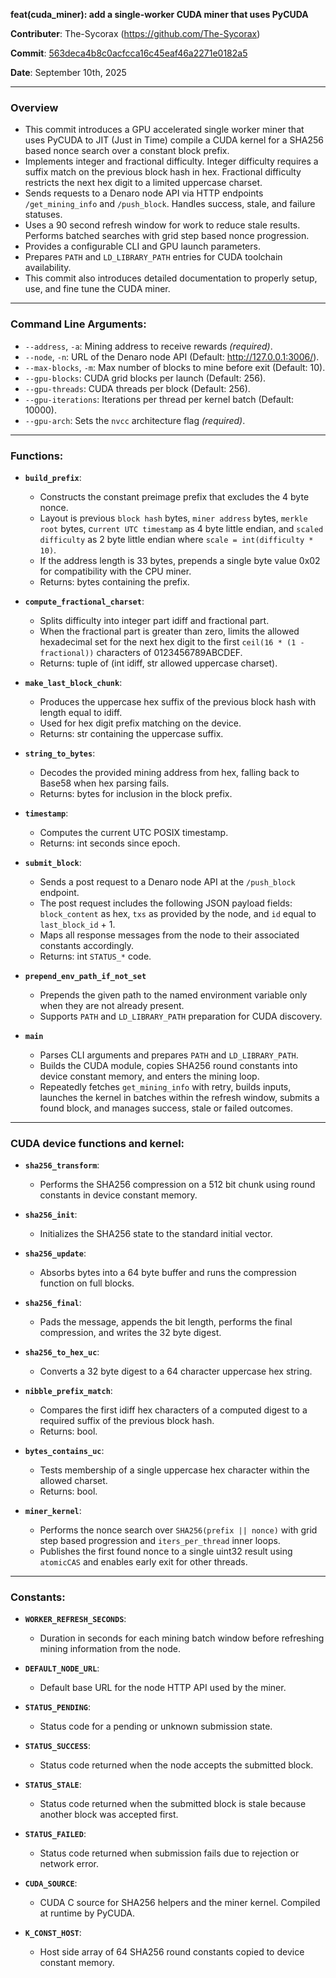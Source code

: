 **feat(cuda_miner): add a single-worker CUDA miner that uses PyCUDA**

**Contributer**: The-Sycorax (https://github.com/The-Sycorax)

**Commit**: [563deca4b8c0acfcca16c45eaf46a2271e0182a5](https://github.com/The-Sycorax/denaro/commit/563deca4b8c0acfcca16c45eaf46a2271e0182a5)

**Date**: September 10th, 2025

---

### Overview
- This commit introduces a GPU accelerated single worker miner that uses PyCUDA to JIT (Just in Time) compile a CUDA kernel for a SHA256 based nonce search over a constant block prefix.
- Implements integer and fractional difficulty. Integer difficulty requires a suffix match on the previous block hash in hex. Fractional difficulty restricts the next hex digit to a limited uppercase charset.
- Sends requests to a Denaro node API via HTTP endpoints `/get_mining_info` and `/push_block`. Handles success, stale, and failure statuses.
- Uses a 90 second refresh window for work to reduce stale results. Performs batched searches with grid step based nonce progression.
- Provides a configurable CLI and GPU launch parameters.
- Prepares `PATH` and `LD_LIBRARY_PATH` entries for CUDA toolchain availability. 
- This commit also introduces detailed documentation to properly setup, use, and fine tune the CUDA miner.

---

### Command Line Arguments:
- `--address`, `-a`: Mining address to receive rewards *(required)*.
- `--node`, `-n`: URL of the Denaro node API (Default: http://127.0.0.1:3006/).
- `--max-blocks`, `-m`: Max number of blocks to mine before exit (Default: 10).
- `--gpu-blocks`: CUDA grid blocks per launch (Default: 256).
- `--gpu-threads`: CUDA threads per block (Default: 256).
- `--gpu-iterations`: Iterations per thread per kernel batch (Default: 10000).
- `--gpu-arch`: Sets the `nvcc` architecture flag *(required)*.

---

### Functions:
- **`build_prefix`**:
  - Constructs the constant preimage prefix that excludes the 4 byte nonce.  
  - Layout is previous `block hash` bytes, `miner address` bytes, `merkle root` bytes, c`urrent UTC timestamp` as 4 byte little endian, and `scaled difficulty` as 2 byte little endian where `scale = int(difficulty * 10)`.  
  - If the address length is 33 bytes, prepends a single byte value 0x02 for compatibility with the CPU miner.  
  - Returns: bytes containing the prefix.

- **`compute_fractional_charset`**:
  - Splits difficulty into integer part idiff and fractional part.  
  - When the fractional part is greater than zero, limits the allowed hexadecimal set for the next hex digit to the first `ceil(16 * (1 - fractional))` characters of 0123456789ABCDEF.  
  - Returns: tuple of (int idiff, str allowed uppercase charset).

- **`make_last_block_chunk`**:
  - Produces the uppercase hex suffix of the previous block hash with length equal to idiff.  
  - Used for hex digit prefix matching on the device.  
  - Returns: str containing the uppercase suffix.

- **`string_to_bytes`**:
  - Decodes the provided mining address from hex, falling back to Base58 when hex parsing fails.  
  - Returns: bytes for inclusion in the block prefix.

- **`timestamp`**:
  - Computes the current UTC POSIX timestamp.  
  - Returns: int seconds since epoch.

- **`submit_block`**:
  - Sends a post request to a Denaro node API at the `/push_block` endpoint. 
  - The post request includes the following JSON payload fields: `block_content` as hex, `txs` as provided by the node, and `id` equal to `last_block_id` + 1.  
  - Maps all response messages from the node to their associated constants accordingly.
  - Returns: int `STATUS_*` code.

- **`prepend_env_path_if_not_set`**  
  - Prepends the given path to the named environment variable only when they are not already present.
  - Supports `PATH` and `LD_LIBRARY_PATH` preparation for CUDA discovery.  

- **`main`**  
  - Parses CLI arguments and prepares `PATH` and `LD_LIBRARY_PATH`.  
  - Builds the CUDA module, copies SHA256 round constants into device constant memory, and enters the mining loop.  
  - Repeatedly fetches `get_mining_info` with retry, builds inputs, launches the kernel in batches within the refresh window, submits a found block, and manages success, stale or failed outcomes.  

---

### CUDA device functions and kernel:
- **`sha256_transform`**:
  - Performs the SHA256 compression on a 512 bit chunk using round constants in device constant memory.  

- **`sha256_init`**:
  - Initializes the SHA256 state to the standard initial vector.  

- **`sha256_update`**:
  - Absorbs bytes into a 64 byte buffer and runs the compression function on full blocks.  

- **`sha256_final`**:
  - Pads the message, appends the bit length, performs the final compression, and writes the 32 byte digest.  

- **`sha256_to_hex_uc`**:
  - Converts a 32 byte digest to a 64 character uppercase hex string.  

- **`nibble_prefix_match`**:
  - Compares the first idiff hex characters of a computed digest to a required suffix of the previous block hash.  
  - Returns: bool.

- **`bytes_contains_uc`**:
  - Tests membership of a single uppercase hex character within the allowed charset.  
  - Returns: bool.

- **`miner_kernel`**:
  - Performs the nonce search over `SHA256(prefix || nonce)` with grid step based progression and `iters_per_thread` inner loops.  
  - Publishes the first found nonce to a single uint32 result using `atomicCAS` and enables early exit for other threads.  

---

### Constants:
- **`WORKER_REFRESH_SECONDS`**:
  - Duration in seconds for each mining batch window before refreshing mining information from the node.

- **`DEFAULT_NODE_URL`**:
  - Default base URL for the node HTTP API used by the miner.

- **`STATUS_PENDING`**:
  - Status code for a pending or unknown submission state.

- **`STATUS_SUCCESS`**:
  - Status code returned when the node accepts the submitted block.

- **`STATUS_STALE`**:
  - Status code returned when the submitted block is stale because another block was accepted first.

- **`STATUS_FAILED`**:
  - Status code returned when submission fails due to rejection or network error.

- **`CUDA_SOURCE`**:
  - CUDA C source for SHA256 helpers and the miner kernel. Compiled at runtime by PyCUDA.

- **`K_CONST_HOST`**:
  - Host side array of 64 SHA256 round constants copied to device constant memory.
